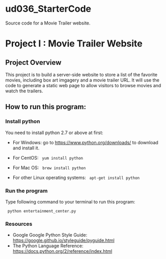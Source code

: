 # ud036_StarterCode
Source code for a Movie Trailer website.


# Project I : Movie Trailer Website

## Project Overview

This project is to build a server-side website to store a list of the favorite movies, including box art imgagery and a movie trailer URL. It will use the code to generate a static web page to allow visitors to browse movies and watch the trailers.

## How to run this program:


### Install python

You need to install python 2.7 or above at first:

* For Windows: go to <https://www.python.org/downloads/> to download and install it.

* For CentOS:  ``` yum install python```

* For Mac OS: ``` brew install python```

* For other Linux operating systems:  ``` apt-get install python```


### Run the program
Type following command to your terminal to run this program:
```
 python entertainment_center.py
```



### Resources
- Google Google Python Style Guide: <https://google.github.io/styleguide/pyguide.html>
- The Python Language Reference: <https://docs.python.org/2/reference/index.html>

